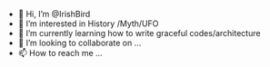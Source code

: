 - 👋 Hi, I’m @IrishBird
- 👀 I’m interested in History /Myth/UFO
- 🌱 I’m currently learning how to write graceful codes/architecture
- 💞️ I’m looking to collaborate on ...
- 📫 How to reach me ...

<!---
IrishBird/IrishBird is a ✨ special ✨ repository because its `README.md` (this file) appears on your GitHub profile.
You can click the Preview link to take a look at your changes.
--->
